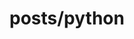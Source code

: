 ---
layout: category
title: posts/python
permalink: '/posts/python'
background: '/img/bg-index.jpg'
---